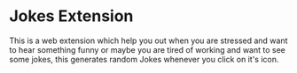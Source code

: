 # Jokes Extension

This is a web extension which help you out when you are stressed
 and want to hear something funny or maybe you are tired of working and
 want to see some jokes, this generates random Jokes whenever you click on it's icon.
